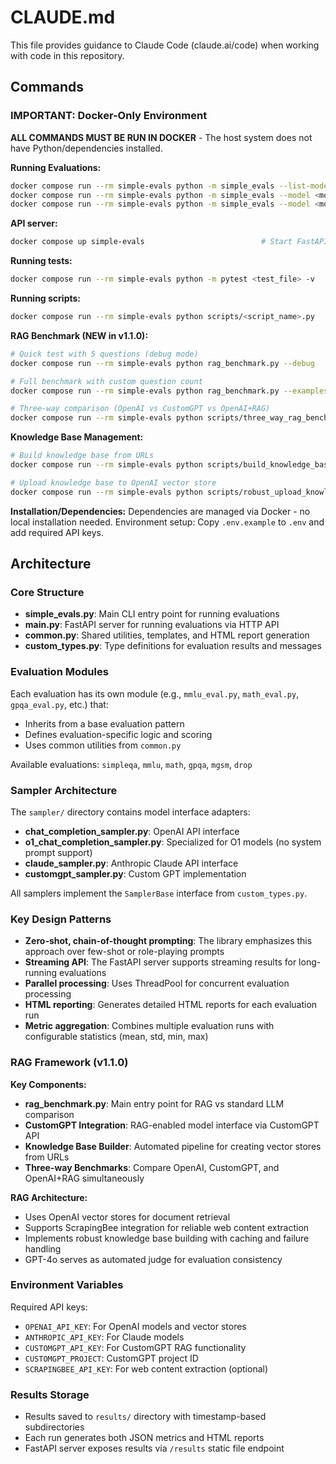 # CLAUDE.md

This file provides guidance to Claude Code (claude.ai/code) when working with code in this repository.

## Commands

### IMPORTANT: Docker-Only Environment
**ALL COMMANDS MUST BE RUN IN DOCKER** - The host system does not have Python/dependencies installed.

**Running Evaluations:**
```bash
docker compose run --rm simple-evals python -m simple_evals --list-models                    # List available models
docker compose run --rm simple-evals python -m simple_evals --model <model_name>             # Run evals on specific model
docker compose run --rm simple-evals python -m simple_evals --model <model_name> --examples <num> --debug  # Debug mode with limited examples
```

**API server:**
```bash
docker compose up simple-evals                          # Start FastAPI server on port 8000
```

**Running tests:**
```bash
docker compose run --rm simple-evals python -m pytest <test_file> -v
```

**Running scripts:**
```bash
docker compose run --rm simple-evals python scripts/<script_name>.py
```

**RAG Benchmark (NEW in v1.1.0):**
```bash
# Quick test with 5 questions (debug mode)
docker compose run --rm simple-evals python rag_benchmark.py --debug

# Full benchmark with custom question count
docker compose run --rm simple-evals python rag_benchmark.py --examples 100

# Three-way comparison (OpenAI vs CustomGPT vs OpenAI+RAG)
docker compose run --rm simple-evals python scripts/three_way_rag_benchmark.py
```

**Knowledge Base Management:**
```bash
# Build knowledge base from URLs
docker compose run --rm simple-evals python scripts/build_knowledge_base.py

# Upload knowledge base to OpenAI vector store
docker compose run --rm simple-evals python scripts/robust_upload_knowledge_base.py knowledge_base_full --store-name "MyStore"
```

**Installation/Dependencies:**
Dependencies are managed via Docker - no local installation needed.
Environment setup: Copy `.env.example` to `.env` and add required API keys.

## Architecture

### Core Structure

- **simple_evals.py**: Main CLI entry point for running evaluations
- **main.py**: FastAPI server for running evaluations via HTTP API
- **common.py**: Shared utilities, templates, and HTML report generation
- **custom_types.py**: Type definitions for evaluation results and messages

### Evaluation Modules

Each evaluation has its own module (e.g., `mmlu_eval.py`, `math_eval.py`, `gpqa_eval.py`, etc.) that:
- Inherits from a base evaluation pattern
- Defines evaluation-specific logic and scoring
- Uses common utilities from `common.py`

Available evaluations: `simpleqa`, `mmlu`, `math`, `gpqa`, `mgsm`, `drop`

### Sampler Architecture

The `sampler/` directory contains model interface adapters:
- **chat_completion_sampler.py**: OpenAI API interface
- **o1_chat_completion_sampler.py**: Specialized for O1 models (no system prompt support)
- **claude_sampler.py**: Anthropic Claude API interface
- **customgpt_sampler.py**: Custom GPT implementation

All samplers implement the `SamplerBase` interface from `custom_types.py`.

### Key Design Patterns

- **Zero-shot, chain-of-thought prompting**: The library emphasizes this approach over few-shot or role-playing prompts
- **Streaming API**: The FastAPI server supports streaming results for long-running evaluations
- **Parallel processing**: Uses ThreadPool for concurrent evaluation processing
- **HTML reporting**: Generates detailed HTML reports for each evaluation run
- **Metric aggregation**: Combines multiple evaluation runs with configurable statistics (mean, std, min, max)

### RAG Framework (v1.1.0)

**Key Components:**
- **rag_benchmark.py**: Main entry point for RAG vs standard LLM comparison
- **CustomGPT Integration**: RAG-enabled model interface via CustomGPT API
- **Knowledge Base Builder**: Automated pipeline for creating vector stores from URLs
- **Three-way Benchmarks**: Compare OpenAI, CustomGPT, and OpenAI+RAG simultaneously

**RAG Architecture:**
- Uses OpenAI vector stores for document retrieval
- Supports ScrapingBee integration for reliable web content extraction
- Implements robust knowledge base building with caching and failure handling
- GPT-4o serves as automated judge for evaluation consistency

### Environment Variables

Required API keys:
- `OPENAI_API_KEY`: For OpenAI models and vector stores
- `ANTHROPIC_API_KEY`: For Claude models
- `CUSTOMGPT_API_KEY`: For CustomGPT RAG functionality
- `CUSTOMGPT_PROJECT`: CustomGPT project ID
- `SCRAPINGBEE_API_KEY`: For web content extraction (optional)

### Results Storage

- Results saved to `results/` directory with timestamp-based subdirectories
- Each run generates both JSON metrics and HTML reports
- FastAPI server exposes results via `/results` static file endpoint